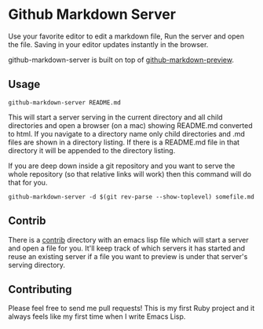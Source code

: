 # Github Markdown Server

Use your favorite editor to edit a markdown file, Run the server and open the file.
Saving in your editor updates instantly in the browser.

github-markdown-server is built on top of [github-markdown-preview](https://github.com/dmarcotte/github-markdown-preview).

## Usage

```shell
github-markdown-server README.md
```

This will start a server serving in the current directory and all child directories and open a browser (on a mac) showing README.md converted to html. If you navigate to a directory name only child directories and .md files are shown in a directory listing. If there is a README.md file in that directory it will be appended to the directory listing.

If you are deep down inside a git repository and you want to serve the whole repository (so that relative links will work) then this command will do that for you.

```shell
github-markdown-server -d $(git rev-parse --show-toplevel) somefile.md
```

## Contrib

There is a [contrib](contrib/) directory with an emacs lisp file which will start a server and open a file for you. It'll keep track of which servers it has started and reuse an existing server if a file you want to preview is under that server's serving directory.

## Contributing

Please feel free to send me pull requests! This is my first Ruby project and it always feels like my first time when I write Emacs Lisp.
